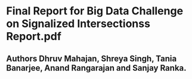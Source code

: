 # Final Report for Big Data Challenge on Signalized Intersectionss Report.pdf
## Authors Dhruv Mahajan, Shreya Singh, Tania Banarjee, Anand Rangarajan and Sanjay Ranka. 
